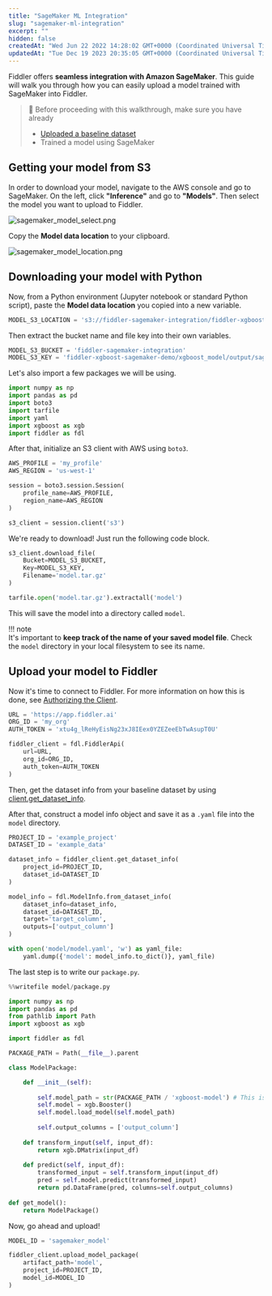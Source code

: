 ```yaml
---
title: "SageMaker ML Integration"
slug: "sagemaker-ml-integration"
excerpt: ""
hidden: false
createdAt: "Wed Jun 22 2022 14:28:02 GMT+0000 (Coordinated Universal Time)"
updatedAt: "Tue Dec 19 2023 20:35:05 GMT+0000 (Coordinated Universal Time)"
---
```

Fiddler offers **seamless integration with Amazon SageMaker**. This guide will walk you through how you can easily upload a model trained with SageMaker into Fiddler.

> 📘 Before proceeding with this walkthrough, make sure you have already
> 
> - [Uploaded a baseline dataset](docs:uploading-a-baseline-dataset)
> - Trained a model using SageMaker

## Getting your model from S3

In order to download your model, navigate to the AWS console and go to SageMaker. On the left, click **"Inference"** and go to **"Models"**. Then select the model you want to upload to Fiddler.

![](https://files.readme.io/ae27cba-sagemaker_model_select.png "sagemaker_model_select.png")

Copy the **Model data location** to your clipboard.

![](https://files.readme.io/be19325-sagemaker_model_location.png "sagemaker_model_location.png")

## Downloading your model with Python

Now, from a Python environment (Jupyter notebook or standard Python script), paste the **Model data location** you copied into a new variable.

```python
MODEL_S3_LOCATION = 's3://fiddler-sagemaker-integration/fiddler-xgboost-sagemaker-demo/xgboost_model/output/sagemaker-xgboost-2022-06-06-15-49-54-626/output/model.tar.gz'
```

Then extract the bucket name and file key into their own variables.

```python
MODEL_S3_BUCKET = 'fiddler-sagemaker-integration'
MODEL_S3_KEY = 'fiddler-xgboost-sagemaker-demo/xgboost_model/output/sagemaker-xgboost-2022-06-06-15-49-54-626/output/model.tar.gz'
```

Let's also import a few packages we will be using.

```python
import numpy as np
import pandas as pd
import boto3
import tarfile
import yaml
import xgboost as xgb
import fiddler as fdl
```

After that, initialize an S3 client with AWS using `boto3`.

```python
AWS_PROFILE = 'my_profile'
AWS_REGION = 'us-west-1'

session = boto3.session.Session(
    profile_name=AWS_PROFILE,
    region_name=AWS_REGION
)

s3_client = session.client('s3')
```

We're ready to download! Just run the following code block.

```python
s3_client.download_file(
    Bucket=MODEL_S3_BUCKET,
    Key=MODEL_S3_KEY,
    Filename='model.tar.gz'
)

tarfile.open('model.tar.gz').extractall('model')
```

This will save the model into a directory called `model`.

!!! note  
    It's important to **keep track of the name of your saved model file**. Check the `model` directory in your local filesystem to see its name.

## Upload your model to Fiddler

Now it's time to connect to Fiddler. For more information on how this is done, see [Authorizing the Client](doc:uploading-model-artifacts).

```python
URL = 'https://app.fiddler.ai'
ORG_ID = 'my_org'
AUTH_TOKEN = 'xtu4g_lReHyEisNg23xJ8IEex0YZEZeeEbTwAsupT0U'

fiddler_client = fdl.FiddlerApi(
    url=URL,
    org_id=ORG_ID,
    auth_token=AUTH_TOKEN
)
```

Then, get the dataset info from your baseline dataset by using [client.get_dataset_info](ref:clientget_dataset_info).

After that, construct a model info object and save it as a `.yaml` file into the `model` directory.

```python
PROJECT_ID = 'example_project'
DATASET_ID = 'example_data'

dataset_info = fiddler_client.get_dataset_info(
    project_id=PROJECT_ID,
    dataset_id=DATASET_ID
)

model_info = fdl.ModelInfo.from_dataset_info(
    dataset_info=dataset_info,
    dataset_id=DATASET_ID,
    target='target_column',
    outputs=['output_column']
)

with open('model/model.yaml', 'w') as yaml_file:
    yaml.dump({'model': model_info.to_dict()}, yaml_file)
```

The last step is to write our `package.py`.

```python
%%writefile model/package.py

import numpy as np
import pandas as pd
from pathlib import Path
import xgboost as xgb

import fiddler as fdl

PACKAGE_PATH = Path(__file__).parent

class ModelPackage:

    def __init__(self):
        
        self.model_path = str(PACKAGE_PATH / 'xgboost-model') # This is the name of your model file within the model directory
        self.model = xgb.Booster()
        self.model.load_model(self.model_path)
        
        self.output_columns = ['output_column']
    
    def transform_input(self, input_df):
        return xgb.DMatrix(input_df)
    
    def predict(self, input_df):
        transformed_input = self.transform_input(input_df)
        pred = self.model.predict(transformed_input)
        return pd.DataFrame(pred, columns=self.output_columns)
    
def get_model():
    return ModelPackage()
```

Now, go ahead and upload!

```python
MODEL_ID = 'sagemaker_model'

fiddler_client.upload_model_package(
    artifact_path='model',
    project_id=PROJECT_ID,
    model_id=MODEL_ID
)
```
